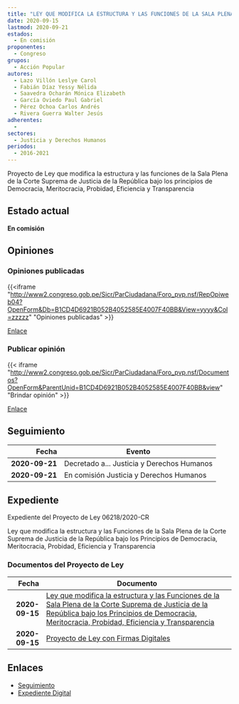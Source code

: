 ```yaml
---
title: "LEY QUE MODIFICA LA ESTRUCTURA Y LAS FUNCIONES DE LA SALA PLENA DE LA CORTE SUPREMA DE JUSTICIA DE LA REPÚBLICA BAJO LOS PRINCIPIOS DE DEMOCRACIA, MERITOCRACIA, PROBIDAD, EFICIENCIA Y TRANSPARENCIA"
date: 2020-09-15
lastmod: 2020-09-21
estados: 
  - En comisión
proponentes: 
  - Congreso
grupos: 
  - Acción Popular
autores: 
  - Lazo Villón Leslye Carol
  - Fabián Díaz Yessy Nélida
  - Saavedra Ocharán Mónica Elizabeth
  - García Oviedo Paul Gabriel
  - Pérez Ochoa Carlos Andrés
  - Rivera Guerra Walter Jesús
adherentes: 
  - 
sectores: 
  - Justicia y Derechos Humanos
periodos: 
  - 2016-2021
---
```


Proyecto de Ley que modifica la estructura y las funciones de la Sala Plena de la Corte Suprema de Justicia de la República bajo los principios de Democracia, Meritocracia, Probidad, Eficiencia y Transparencia


## Estado actual

**En comisión**

## Opiniones

### Opiniones publicadas

{{<iframe "http://www2.congreso.gob.pe/Sicr/ParCiudadana/Foro_pvp.nsf/RepOpiweb04?OpenForm&Db=B1CD4D6921B052B4052585E4007F40BB&View=yyyy&Col=zzzzz" "Opiniones publicadas" >}}

[Enlace](http://www2.congreso.gob.pe/Sicr/ParCiudadana/Foro_pvp.nsf/RepOpiweb04?OpenForm&Db=B1CD4D6921B052B4052585E4007F40BB&View=yyyy&Col=zzzzz)
### Publicar opinión

{{< iframe "http://www2.congreso.gob.pe/Sicr/ParCiudadana/Foro_pvp.nsf/Documentos?OpenForm&ParentUnid=B1CD4D6921B052B4052585E4007F40BB&view" "Brindar opinión" >}}

[Enlace](http://www2.congreso.gob.pe/Sicr/ParCiudadana/Foro_pvp.nsf/Documentos?OpenForm&ParentUnid=B1CD4D6921B052B4052585E4007F40BB&view)

## Seguimiento

| Fecha | Evento |
|------:|--------|
| **2020-09-21** | Decretado a... Justicia y Derechos Humanos|
| **2020-09-21** | En comisión Justicia y Derechos Humanos|


## Expediente

Expediente del Proyecto de Ley 06218/2020-CR

Ley que modifica la estructura y las Funciones de la Sala Plena de la Corte Suprema de Justicia de la República bajo los Principios de Democracia, Meritocracia, Probidad, Eficiencia y Transparencia


### Documentos del Proyecto de Ley

| Fecha | Documento |
|------:|--------|
| **2020-09-15** | [Ley que modifica la estructura y las Funciones de la Sala Plena de la Corte Suprema de Justicia de la República bajo los Principios de Democracia, Meritocracia, Probidad, Eficiencia y Transparencia](http://www.leyes.congreso.gob.pe/Documentos/2016_2021/Proyectos_de_Ley_y_de_Resoluciones_Legislativas/PL06218-20200915.pdf) |
| **2020-09-15** | [Proyecto de Ley con Firmas Digitales](http://www.leyes.congreso.gob.pe/Documentos/2016_2021/Proyectos_de_Ley_y_de_Resoluciones_Legislativas/Proyectos_Firmas_digitales/PL06218.pdf) |

## Enlaces 

- [Seguimiento](http://www2.congreso.gob.pe/Sicr/TraDocEstProc/CLProLey2016.nsf/f7fff46988ca05b1052578e100829cc7/f70622d1b26e2c99052585e5000350d7?OpenDocument)
- [Expediente Digital](http://www2.congreso.gob.pe/Sicr/TraDocEstProc/CLProLey2016.nsf/f7fff46988ca05b1052578e100829cc7/f70622d1b26e2c99052585e5000350d7?OpenDocument&Click=05257FB7005EB655.eb71d0cf91d8294e05256cdf006b5706/$Body/0.1C6C)
